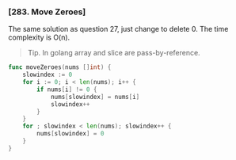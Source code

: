 ### [283. Move Zeroes]

The same solution as question 27, just change to delete 0.
The time complexity is O(n).

>Tip. In golang array and slice are pass-by-reference.

```go
func moveZeroes(nums []int) {
	slowindex := 0
	for i := 0; i < len(nums); i++ {
		if nums[i] != 0 {
			nums[slowindex] = nums[i]
			slowindex++
		}
	}
	for ; slowindex < len(nums); slowindex++ {
		nums[slowindex] = 0
	}
}
```

[26. Remove Duplicates from Sorted Array]: https://leetcode.com/problems/move-zeroes/